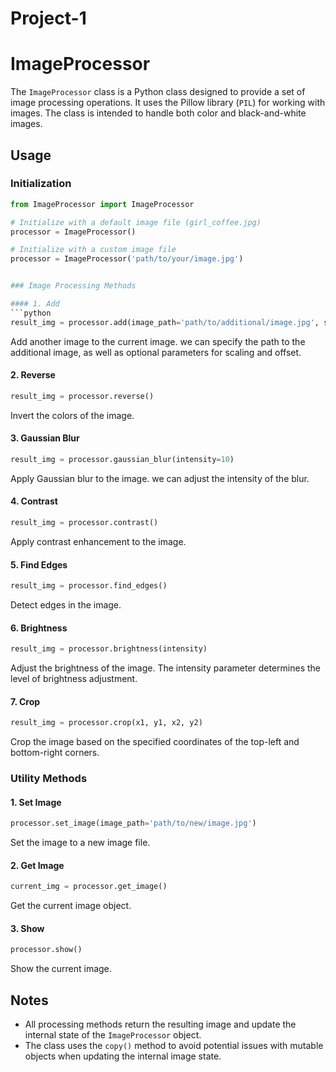 # Project-1

# ImageProcessor

The `ImageProcessor` class is a Python class designed to provide a set of image processing operations. It uses the Pillow library (`PIL`) for working with images. The class is intended to handle both color and black-and-white images.

## Usage

### Initialization

```python
from ImageProcessor import ImageProcessor

# Initialize with a default image file (girl_coffee.jpg)
processor = ImageProcessor()

# Initialize with a custom image file
processor = ImageProcessor('path/to/your/image.jpg')


### Image Processing Methods

#### 1. Add
```python
result_img = processor.add(image_path='path/to/additional/image.jpg', scale=2, offset=0)
```
Add another image to the current image. we can specify the path to the additional image, as well as optional parameters for scaling and offset.

#### 2. Reverse
```python
result_img = processor.reverse()
```
Invert the colors of the image.

#### 3. Gaussian Blur
```python
result_img = processor.gaussian_blur(intensity=10)
```
Apply Gaussian blur to the image. we can adjust the intensity of the blur.

#### 4. Contrast
```python
result_img = processor.contrast()
```
Apply contrast enhancement to the image.

#### 5. Find Edges
```python
result_img = processor.find_edges()
```
Detect edges in the image.

#### 6. Brightness
```python
result_img = processor.brightness(intensity)
```
Adjust the brightness of the image. The intensity parameter determines the level of brightness adjustment.

#### 7. Crop
```python
result_img = processor.crop(x1, y1, x2, y2)
```
Crop the image based on the specified coordinates of the top-left and bottom-right corners.

### Utility Methods

#### 1. Set Image
```python
processor.set_image(image_path='path/to/new/image.jpg')
```
Set the image to a new image file.

#### 2. Get Image
```python
current_img = processor.get_image()
```
Get the current image object.

#### 3. Show
```python
processor.show()
```
Show the current image.

## Notes

- All processing methods return the resulting image and update the internal state of the `ImageProcessor` object.
- The class uses the `copy()` method to avoid potential issues with mutable objects when updating the internal image state.

